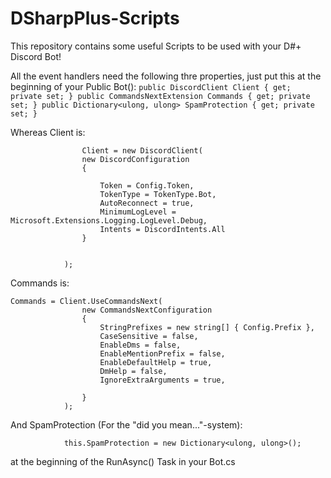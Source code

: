 # DSharpPlus-Scripts

This repository contains some useful Scripts to be used with your D#+ Discord Bot!

All the event handlers need the following thre properties, just put this at the beginning of your Public Bot():
        ```
        public DiscordClient Client { get; private set; }
        public CommandsNextExtension Commands { get; private set; }
        public Dictionary<ulong, ulong> SpamProtection { get; private set; }
        ```

Whereas Client is:
```
                Client = new DiscordClient(
                new DiscordConfiguration
                {

                    Token = Config.Token, 
                    TokenType = TokenType.Bot,
                    AutoReconnect = true,
                    MinimumLogLevel = Microsoft.Extensions.Logging.LogLevel.Debug,
                    Intents = DiscordIntents.All
                }


            );  
```
Commands is:
```
Commands = Client.UseCommandsNext(
                new CommandsNextConfiguration
                {
                    StringPrefixes = new string[] { Config.Prefix },
                    CaseSensitive = false,
                    EnableDms = false,
                    EnableMentionPrefix = false,
                    EnableDefaultHelp = true,
                    DmHelp = false,
                    IgnoreExtraArguments = true,

                }
            );
```
And SpamProtection (For the "did you mean..."-system):
```
            this.SpamProtection = new Dictionary<ulong, ulong>();

``` 
at the beginning of the RunAsync() Task  in your Bot.cs
            
            
            
